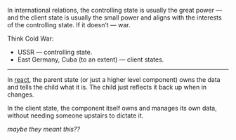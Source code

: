 In international relations, the controlling state is usually the great power — and the client state is usually the small power and aligns with the interests of the controlling state. If it doesn’t — war.

Think Cold War:

 - USSR — controlling state.
 - East Germany, Cuba (to an extent) — client states.

---

In [react](https://react.dev), the parent state (or just a higher level component) owns the data and tells the child what it is. The child just reflects it back up when in changes.

In the client state, the component itself owns and manages its own data, without needing someone upstairs to dictate it.

*maybe they meant this??*
